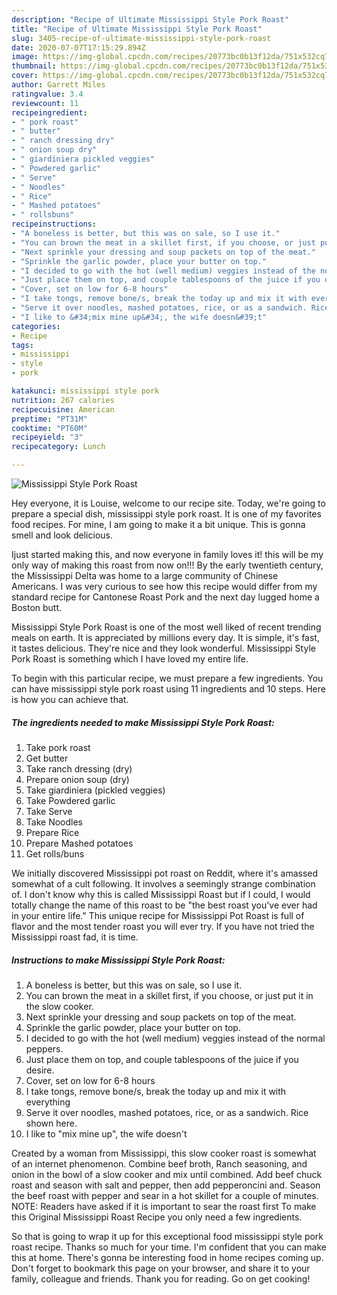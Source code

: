 ```yaml
---
description: "Recipe of Ultimate Mississippi Style Pork Roast"
title: "Recipe of Ultimate Mississippi Style Pork Roast"
slug: 3405-recipe-of-ultimate-mississippi-style-pork-roast
date: 2020-07-07T17:15:29.894Z
image: https://img-global.cpcdn.com/recipes/20773bc0b13f12da/751x532cq70/mississippi-style-pork-roast-recipe-main-photo.jpg
thumbnail: https://img-global.cpcdn.com/recipes/20773bc0b13f12da/751x532cq70/mississippi-style-pork-roast-recipe-main-photo.jpg
cover: https://img-global.cpcdn.com/recipes/20773bc0b13f12da/751x532cq70/mississippi-style-pork-roast-recipe-main-photo.jpg
author: Garrett Miles
ratingvalue: 3.4
reviewcount: 11
recipeingredient:
- " pork roast"
- " butter"
- " ranch dressing dry"
- " onion soup dry"
- " giardiniera pickled veggies"
- " Powdered garlic"
- " Serve"
- " Noodles"
- " Rice"
- " Mashed potatoes"
- " rollsbuns"
recipeinstructions:
- "A boneless is better, but this was on sale, so I use it."
- "You can brown the meat in a skillet first, if you choose, or just put it in the slow cooker."
- "Next sprinkle your dressing and soup packets on top of the meat."
- "Sprinkle the garlic powder, place your butter on top."
- "I decided to go with the hot (well medium) veggies instead of the normal peppers."
- "Just place them on top, and couple tablespoons of the juice if you desire."
- "Cover, set on low for 6-8 hours"
- "I take tongs, remove bone/s, break the today up and mix it with everything"
- "Serve it over noodles, mashed potatoes, rice, or as a sandwich. Rice shown here."
- "I like to &#34;mix mine up&#34;, the wife doesn&#39;t"
categories:
- Recipe
tags:
- mississippi
- style
- pork

katakunci: mississippi style pork 
nutrition: 267 calories
recipecuisine: American
preptime: "PT31M"
cooktime: "PT60M"
recipeyield: "3"
recipecategory: Lunch

---
```



![Mississippi Style Pork Roast](https://img-global.cpcdn.com/recipes/20773bc0b13f12da/751x532cq70/mississippi-style-pork-roast-recipe-main-photo.jpg)

Hey everyone, it is Louise, welcome to our recipe site. Today, we're going to prepare a special dish, mississippi style pork roast. It is one of my favorites food recipes. For mine, I am going to make it a bit unique. This is gonna smell and look delicious.

Ijust started making this, and now everyone in family loves it! this will be my only way of making this roast from now on!!! By the early twentieth century, the Mississippi Delta was home to a large community of Chinese Americans. I was very curious to see how this recipe would differ from my standard recipe for Cantonese Roast Pork and the next day lugged home a Boston butt.

Mississippi Style Pork Roast is one of the most well liked of recent trending meals on earth. It is appreciated by millions every day. It is simple, it's fast, it tastes delicious. They're nice and they look wonderful. Mississippi Style Pork Roast is something which I have loved my entire life.


To begin with this particular recipe, we must prepare a few ingredients. You can have mississippi style pork roast using 11 ingredients and 10 steps. Here is how you can achieve that.

<!--inarticleads1-->

##### The ingredients needed to make Mississippi Style Pork Roast:

1. Take  pork roast
1. Get  butter
1. Take  ranch dressing (dry)
1. Prepare  onion soup (dry)
1. Take  giardiniera (pickled veggies)
1. Take  Powdered garlic
1. Take  Serve
1. Take  Noodles
1. Prepare  Rice
1. Prepare  Mashed potatoes
1. Get  rolls/buns


We initially discovered Mississippi pot roast on Reddit, where it&#39;s amassed somewhat of a cult following. It involves a seemingly strange combination of. I don&#39;t know why this is called Mississippi Roast but if I could, I would totally change the name of this roast to be &#34;the best roast you&#39;ve ever had in your entire life.&#34; This unique recipe for Mississippi Pot Roast is full of flavor and the most tender roast you will ever try. If you have not tried the Mississippi roast fad, it is time. 

<!--inarticleads2-->

##### Instructions to make Mississippi Style Pork Roast:

1. A boneless is better, but this was on sale, so I use it.
1. You can brown the meat in a skillet first, if you choose, or just put it in the slow cooker.
1. Next sprinkle your dressing and soup packets on top of the meat.
1. Sprinkle the garlic powder, place your butter on top.
1. I decided to go with the hot (well medium) veggies instead of the normal peppers.
1. Just place them on top, and couple tablespoons of the juice if you desire.
1. Cover, set on low for 6-8 hours
1. I take tongs, remove bone/s, break the today up and mix it with everything
1. Serve it over noodles, mashed potatoes, rice, or as a sandwich. Rice shown here.
1. I like to &#34;mix mine up&#34;, the wife doesn&#39;t


Created by a woman from Mississippi, this slow cooker roast is somewhat of an internet phenomenon. Combine beef broth, Ranch seasoning, and onion in the bowl of a slow cooker and mix until combined. Add beef chuck roast and season with salt and pepper, then add pepperoncini and. Season the beef roast with pepper and sear in a hot skillet for a couple of minutes. NOTE: Readers have asked if it is important to sear the roast first To make this Original Mississippi Roast Recipe you only need a few ingredients. 

So that is going to wrap it up for this exceptional food mississippi style pork roast recipe. Thanks so much for your time. I'm confident that you can make this at home. There's gonna be interesting food in home recipes coming up. Don't forget to bookmark this page on your browser, and share it to your family, colleague and friends. Thank you for reading. Go on get cooking!
